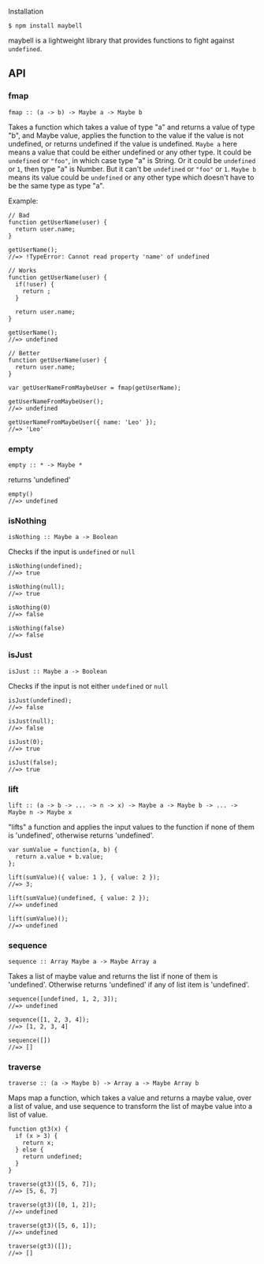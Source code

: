 Installation
```
$ npm install maybell
```

maybell is a lightweight library that provides functions to fight against `undefined`.

## API

### fmap

```
fmap :: (a -> b) -> Maybe a -> Maybe b
```

Takes a function which takes a value of type "a" and returns a value of type "b", and Maybe value, applies the function to the value if the value is not undefined, or returns undefined if the value is undefined.
`Maybe a` here means a value that could be either undefined or any other type. It could be `undefined` or `"foo"`, in which case type "a" is String. Or it could be `undefined` or `1`, then type "a" is Number. But it can't be `undefined` or `"foo"` or `1`.
`Maybe b` means its value could be `undefined` or any other type which doesn't have to be the same type as type "a".

Example:
```
// Bad
function getUserName(user) {
  return user.name;
}

getUserName();
//=> !TypeError: Cannot read property 'name' of undefined

// Works
function getUserName(user) {
  if(!user) {
    return ;
  }

  return user.name;
}

getUserName();
//=> undefined

// Better
function getUserName(user) {
  return user.name;
}

var getUserNameFromMaybeUser = fmap(getUserName);

getUserNameFromMaybeUser();
//=> undefined

getUserNameFromMaybeUser({ name: 'Leo' });
//=> 'Leo'
```

### empty
```
empty :: * -> Maybe *
```

returns 'undefined'

```
empty()
//=> undefined
```

### isNothing
```
isNothing :: Maybe a -> Boolean
```

Checks if the input is `undefined` or `null`

```
isNothing(undefined);
//=> true

isNothing(null);
//=> true

isNothing(0)
//=> false

isNothing(false)
//=> false
```

### isJust
```
isJust :: Maybe a -> Boolean
```

Checks if the input is not either `undefined` or `null`

```
isJust(undefined);
//=> false

isJust(null);
//=> false

isJust(0);
//=> true

isJust(false);
//=> true
```

### lift
```
lift :: (a -> b -> ... -> n -> x) -> Maybe a -> Maybe b -> ... -> Maybe n -> Maybe x
```

"lifts" a function and applies the input values to the function if none of them is 'undefined', otherwise returns 'undefined'.

```
var sumValue = function(a, b) {
  return a.value + b.value;
};

lift(sumValue)({ value: 1 }, { value: 2 });
//=> 3;

lift(sumValue)(undefined, { value: 2 });
//=> undefined

lift(sumValue)();
//=> undefined
```

### sequence
```
sequence :: Array Maybe a -> Maybe Array a
```

Takes a list of maybe value and returns the list if none of them is 'undefined'. Otherwise returns 'undefined' if any of list item is 'undefined'.

```
sequence([undefined, 1, 2, 3]);
//=> undefined

sequence([1, 2, 3, 4]);
//=> [1, 2, 3, 4]

sequence([])
//=> []
```

### traverse
```
traverse :: (a -> Maybe b) -> Array a -> Maybe Array b
```

Maps map a function, which takes a value and returns a maybe value, over a list of value, and use sequence to transform the list of maybe value into a list of value.

```
function gt3(x) {
  if (x > 3) {
    return x;
  } else {
    return undefined;
  }
}

traverse(gt3)([5, 6, 7]);
//=> [5, 6, 7]

traverse(gt3)([0, 1, 2]);
//=> undefined

traverse(gt3)([5, 6, 1]);
//=> undefined

traverse(gt3)([]);
//=> []
```
